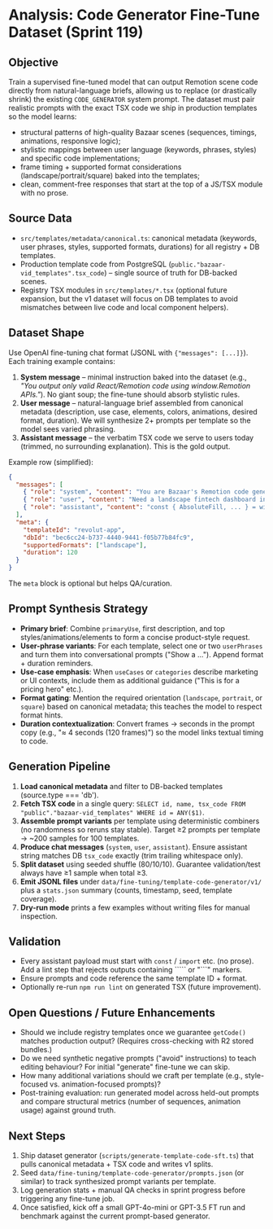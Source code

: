 # Analysis: Code Generator Fine-Tune Dataset (Sprint 119)

## Objective
Train a supervised fine-tuned model that can output Remotion scene code directly from natural-language briefs, allowing us to replace (or drastically shrink) the existing `CODE_GENERATOR` system prompt. The dataset must pair realistic prompts with the exact TSX code we ship in production templates so the model learns:
- structural patterns of high-quality Bazaar scenes (sequences, timings, animations, responsive logic);
- stylistic mappings between user language (keywords, phrases, styles) and specific code implementations;
- frame timing + supported format considerations (landscape/portrait/square) baked into the templates;
- clean, comment-free responses that start at the top of a JS/TSX module with no prose.

## Source Data
- `src/templates/metadata/canonical.ts`: canonical metadata (keywords, user phrases, styles, supported formats, durations) for all registry + DB templates.
- Production template code from PostgreSQL (`public."bazaar-vid_templates".tsx_code`) – single source of truth for DB-backed scenes.
- Registry TSX modules in `src/templates/*.tsx` (optional future expansion, but the v1 dataset will focus on DB templates to avoid mismatches between live code and local component helpers).

## Dataset Shape
Use OpenAI fine-tuning chat format (JSONL with `{"messages": [...]}`). Each training example contains:
1. **System message** – minimal instruction baked into the dataset (e.g., _"You output only valid React/Remotion code using window.Remotion APIs."_). No giant soup; the fine-tune should absorb stylistic rules.
2. **User message** – natural-language brief assembled from canonical metadata (description, use case, elements, colors, animations, desired format, duration). We will synthesize 2+ prompts per template so the model sees varied phrasing.
3. **Assistant message** – the verbatim TSX code we serve to users today (trimmed, no surrounding explanation). This is the gold output.

Example row (simplified):
```json
{
  "messages": [
    { "role": "system", "content": "You are Bazaar's Remotion code generator. Respond with valid TSX only." },
    { "role": "user", "content": "Need a landscape fintech dashboard intro with animated card balances, soft gradients, and transaction list. Keep it professional and around 120 frames." },
    { "role": "assistant", "content": "const { AbsoluteFill, ... } = window.Remotion;\n\nexport default function RevolutApp() { ... }" }
  ],
  "meta": {
    "templateId": "revolut-app",
    "dbId": "bec6cc24-b737-4440-9441-f05b77b84fc9",
    "supportedFormats": ["landscape"],
    "duration": 120
  }
}
```
The `meta` block is optional but helps QA/curation.

## Prompt Synthesis Strategy
- **Primary brief**: Combine `primaryUse`, first description, and top styles/animations/elements to form a concise product-style request.
- **User-phrase variants**: For each template, select one or two `userPhrases` and turn them into conversational prompts ("Show a ..."). Append format + duration reminders.
- **Use-case emphasis**: When `useCases` or `categories` describe marketing or UI contexts, include them as additional guidance ("This is for a pricing hero" etc.).
- **Format gating**: Mention the required orientation (`landscape`, `portrait`, or `square`) based on canonical metadata; this teaches the model to respect format hints.
- **Duration contextualization**: Convert frames → seconds in the prompt copy (e.g., "≈ 4 seconds (120 frames)") so the model links textual timing to code.

## Generation Pipeline
1. **Load canonical metadata** and filter to DB-backed templates (source.type === 'db').
2. **Fetch TSX code** in a single query: `SELECT id, name, tsx_code FROM "public"."bazaar-vid_templates" WHERE id = ANY($1)`.
3. **Assemble prompt variants** per template using deterministic combiners (no randomness so reruns stay stable). Target ≥2 prompts per template → ~200 samples for 100 templates.
4. **Produce chat messages** (`system`, `user`, `assistant`). Ensure assistant string matches DB `tsx_code` exactly (trim trailing whitespace only).
5. **Split dataset** using seeded shuffle (80/10/10). Guarantee validation/test always have ≥1 sample when total ≥3.
6. **Emit JSONL files** under `data/fine-tuning/template-code-generator/v1/` plus a `stats.json` summary (counts, timestamp, seed, template coverage).
7. **Dry-run mode** prints a few examples without writing files for manual inspection.

## Validation
- Every assistant payload must start with `const` / `import` etc. (no prose). Add a lint step that rejects outputs containing ````` or "```" markers.
- Ensure prompts and code reference the same template ID + format.
- Optionally re-run `npm run lint` on generated TSX (future improvement).

## Open Questions / Future Enhancements
- Should we include registry templates once we guarantee `getCode()` matches production output? (Requires cross-checking with R2 stored bundles.)
- Do we need synthetic negative prompts ("avoid" instructions) to teach editing behaviour? For initial "generate" fine-tune we can skip.
- How many additional variations should we craft per template (e.g., style-focused vs. animation-focused prompts)?
- Post-training evaluation: run generated model across held-out prompts and compare structural metrics (number of sequences, animation usage) against ground truth.

## Next Steps
1. Ship dataset generator (`scripts/generate-template-code-sft.ts`) that pulls canonical metadata + TSX code and writes v1 splits.
2. Seed `data/fine-tuning/template-code-generator/prompts.json` (or similar) to track synthesized prompt variants per template.
3. Log generation stats + manual QA checks in sprint progress before triggering any fine-tune job.
4. Once satisfied, kick off a small GPT-4o-mini or GPT-3.5 FT run and benchmark against the current prompt-based generator.
